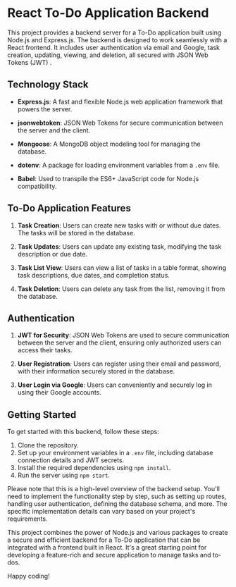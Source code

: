 # React To-Do Application Backend

This project provides a backend server for a To-Do application built using Node.js and Express.js. The backend is designed to work seamlessly with a React frontend. It includes user authentication via email and Google, task creation, updating, viewing, and deletion, all secured with JSON Web Tokens (JWT) .

## Technology Stack

- **Express.js**: A fast and flexible Node.js web application framework that powers the server.

- **jsonwebtoken**: JSON Web Tokens for secure communication between the server and the client.

- **Mongoose**: A MongoDB object modeling tool for managing the database.

- **dotenv**: A package for loading environment variables from a `.env` file.

- **Babel**: Used to transpile the ES6+ JavaScript code for Node.js compatibility.

## To-Do Application Features

1. **Task Creation**: Users can create new tasks with or without due dates. The tasks will be stored in the database.

2. **Task Updates**: Users can update any existing task, modifying the task description or due date.

3. **Task List View**: Users can view a list of tasks in a table format, showing task descriptions, due dates, and completion status.

4. **Task Deletion**: Users can delete any task from the list, removing it from the database.

## Authentication

1. **JWT for Security**: JSON Web Tokens are used to secure communication between the server and the client, ensuring only authorized users can access their tasks.

2. **User Registration**: Users can register using their email and password, with their information securely stored in the database.

3. **User Login via Google**: Users can conveniently and securely log in using their Google accounts.

## Getting Started

To get started with this backend, follow these steps:

1. Clone the repository.
2. Set up your environment variables in a `.env` file, including database connection details and JWT secrets.
3. Install the required dependencies using `npm install`.
4. Run the server using `npm start`.

Please note that this is a high-level overview of the backend setup. You'll need to implement the functionality step by step, such as setting up routes, handling user authentication, defining the database schema, and more. The specific implementation details can vary based on your project's requirements.

This project combines the power of Node.js and various packages to create a secure and efficient backend for a To-Do application that can be integrated with a frontend built in React. It's a great starting point for developing a feature-rich and secure application to manage tasks and to-dos.

Happy coding!

